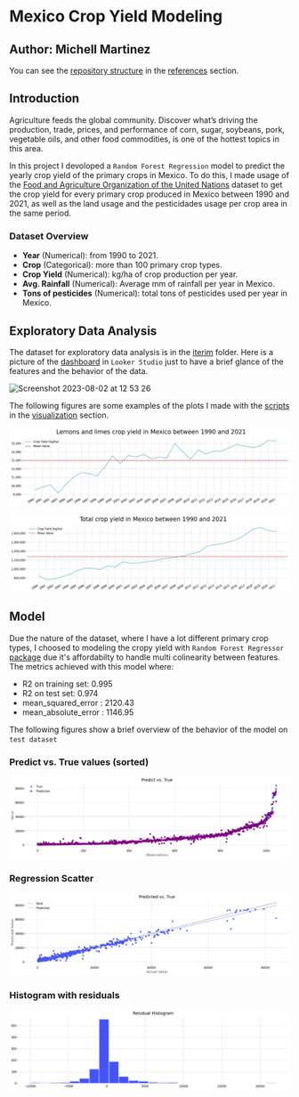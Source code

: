 # Mexico Crop Yield Modeling
## Author: Michell Martinez
You can see the [repository structure](https://github.com/khadamich/data-science-portfolio/blob/main/mexico-crop-yield/references/folder_structure.txt) in the [references](https://github.com/khadamich/data-science-portfolio/tree/main/mexico-crop-yield/references) section.

## Introduction
Agriculture feeds the global community. Discover what’s driving the production, trade, prices, and performance of corn, sugar, soybeans, pork, vegetable oils, and other food commodities, is one of the hottest topics in this area.

In this project I devoloped a `Random Forest Regression` model to predict the yearly crop yield of the primary crops in Mexico. To do this, I made usage of the [Food and Agriculture Organization of the United Nations](https://www.fao.org/faostat/en/#data) dataset to get the crop yield for every primary crop produced in Mexico between 1990 and 2021, as well as the land usage and the pesticidades usage per crop area in the same period.

### Dataset Overview
- **Year** (Numerical): from 1990 to 2021.
- **Crop** (Categorical): more than 100 primary crop types.
- **Crop Yield** (Numerical): kg/ha of crop production per year.
- **Avg. Rainfall** (Numerical): Average mm of rainfall per year in Mexico.
- **Tons of pesticides** (Numerical): total tons of pesticides used per year in Mexico.

## Exploratory Data Analysis

The dataset for exploratory data analysis is in the [iterim](https://github.com/khadamich/data-science-portfolio/tree/main/mexico-crop-yield/data/interim) folder.
Here is a picture of the [dashboard](https://lookerstudio.google.com/s/nMt8RVmK9J4) in `Looker Studio` just to have a brief glance of the features and the behavior of the data.

![Screenshot 2023-08-02 at 12 53 26](https://github.com/khadamich/data-science-portfolio/assets/132023832/d26cab4c-927a-4849-ad2b-2c4e92b10e30)

The following figures are some examples of the plots I made with the [scripts](https://github.com/khadamich/data-science-portfolio/blob/main/mexico-crop-yield/src/visualization/visualize.py) in the [visualization](https://github.com/khadamich/data-science-portfolio/tree/main/mexico-crop-yield/src/visualization) section.

![Lemons and Limes](https://github.com/khadamich/data-science-portfolio/blob/main/mexico-crop-yield/figures/Lemons%20and%20limes_crop_yield.png)

![Crop yield](https://github.com/khadamich/data-science-portfolio/blob/main/mexico-crop-yield/figures/total-crop-yield.png)

## Model

Due the nature of the dataset, where I have a lot different primary crop types, I choosed to modeling the cropy yield with `Random Forest Regressor` [package](https://scikit-learn.org/stable/modules/generated/sklearn.ensemble.RandomForestRegressor.html) due it's affordabilty to handle multi colinearity between features. The metrics achieved with this model where:

- R2 on training set:  0.995
- R2 on test set:  0.974
- mean_squared_error :  2120.43
- mean_absolute_error :  1146.95

The following figures show a brief overview of the behavior of the model on `test dataset`

### Predict vs. True values (sorted)

![Predict vs. True](https://github.com/khadamich/data-science-portfolio/blob/main/mexico-crop-yield/figures/predicted-vs-true.png)

### Regression Scatter

![Regression scatter](https://github.com/khadamich/data-science-portfolio/blob/main/mexico-crop-yield/figures/regression-scatter.png)

### Histogram with residuals

![residuals](https://github.com/khadamich/data-science-portfolio/blob/main/mexico-crop-yield/figures/residuals.png)
